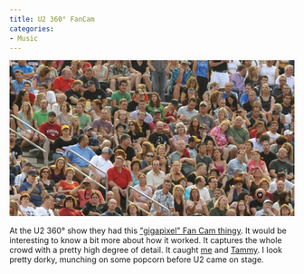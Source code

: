 ```yaml
---
title: U2 360° FanCam
categories:
- Music
---
```


![](/assets/posts/2011/U2-fan-cam.jpg)
  



At the U2 360° show they had this ["gigapixel" Fan Cam thingy](http://www.u2.com/gigapixelfancam/110723/212120). It would be interesting to know a bit more about how it worked. It captures the whole crowd with a pretty high degree of detail.
It caught [me](http://www.u2.com/gigapixelfancam/110723/5710650-jamie-thingelstad) and [Tammy](http://www.u2.com/gigapixelfancam/110723/5711192-tammy-thingelstad). I look pretty dorky, munching on some popcorn before U2 came on stage.
